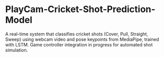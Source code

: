 # PlayCam-Cricket-Shot-Prediction-Model
A real-time system that classifies cricket shots (Cover, Pull, Straight, Sweep) using webcam video and pose keypoints from MediaPipe, trained with LSTM. Game controller integration in progress for automated shot simulation.
